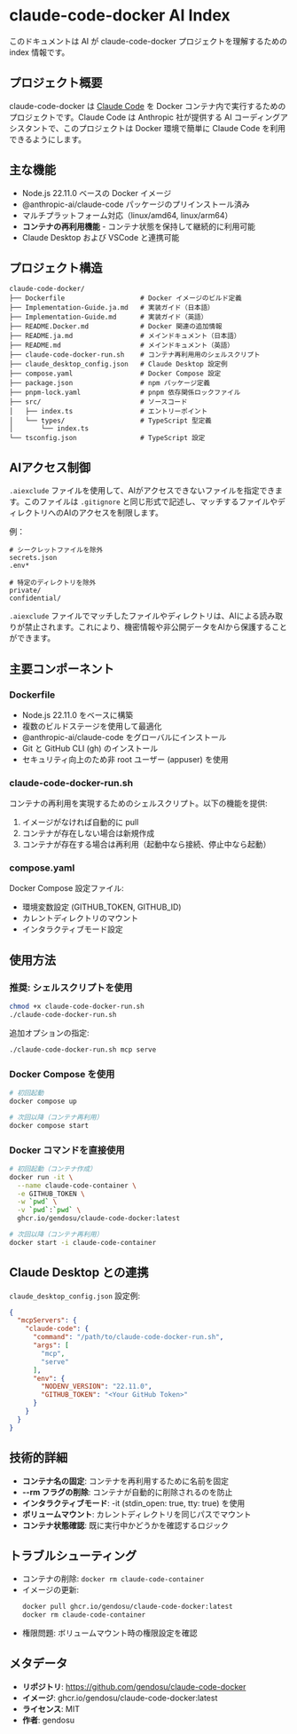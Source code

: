 # claude-code-docker AI Index

このドキュメントは AI が claude-code-docker プロジェクトを理解するための index 情報です。

## プロジェクト概要

claude-code-docker は [Claude Code](https://github.com/anthropics/claude-code) を Docker コンテナ内で実行するためのプロジェクトです。Claude Code は Anthropic 社が提供する AI コーディングアシスタントで、このプロジェクトは Docker 環境で簡単に Claude Code を利用できるようにします。

## 主な機能

- Node.js 22.11.0 ベースの Docker イメージ
- @anthropic-ai/claude-code パッケージのプリインストール済み
- マルチプラットフォーム対応（linux/amd64, linux/arm64）
- **コンテナの再利用機能** - コンテナ状態を保持して継続的に利用可能
- Claude Desktop および VSCode と連携可能

## プロジェクト構造

```
claude-code-docker/
├── Dockerfile                   # Docker イメージのビルド定義
├── Implementation-Guide.ja.md   # 実装ガイド（日本語）
├── Implementation-Guide.md      # 実装ガイド（英語）
├── README.Docker.md             # Docker 関連の追加情報
├── README.ja.md                 # メインドキュメント（日本語）
├── README.md                    # メインドキュメント（英語）
├── claude-code-docker-run.sh    # コンテナ再利用用のシェルスクリプト
├── claude_desktop_config.json   # Claude Desktop 設定例
├── compose.yaml                 # Docker Compose 設定
├── package.json                 # npm パッケージ定義
├── pnpm-lock.yaml               # pnpm 依存関係ロックファイル
├── src/                         # ソースコード
│   ├── index.ts                 # エントリーポイント
│   └── types/                   # TypeScript 型定義
│       └── index.ts
└── tsconfig.json                # TypeScript 設定
```

## AIアクセス制御

`.aiexclude` ファイルを使用して、AIがアクセスできないファイルを指定できます。このファイルは `.gitignore` と同じ形式で記述し、マッチするファイルやディレクトリへのAIのアクセスを制限します。

例：
```
# シークレットファイルを除外
secrets.json
.env*

# 特定のディレクトリを除外
private/
confidential/
```

`.aiexclude` ファイルでマッチしたファイルやディレクトリは、AIによる読み取りが禁止されます。これにより、機密情報や非公開データをAIから保護することができます。

## 主要コンポーネント

### Dockerfile

- Node.js 22.11.0 をベースに構築
- 複数のビルドステージを使用して最適化
- @anthropic-ai/claude-code をグローバルにインストール
- Git と GitHub CLI (gh) のインストール
- セキュリティ向上のため非 root ユーザー (appuser) を使用

### claude-code-docker-run.sh

コンテナの再利用を実現するためのシェルスクリプト。以下の機能を提供:

1. イメージがなければ自動的に pull
2. コンテナが存在しない場合は新規作成
3. コンテナが存在する場合は再利用（起動中なら接続、停止中なら起動）

### compose.yaml

Docker Compose 設定ファイル:
- 環境変数設定 (GITHUB_TOKEN, GITHUB_ID)
- カレントディレクトリのマウント
- インタラクティブモード設定

## 使用方法

### 推奨: シェルスクリプトを使用

```bash
chmod +x claude-code-docker-run.sh
./claude-code-docker-run.sh
```

追加オプションの指定:
```bash
./claude-code-docker-run.sh mcp serve
```

### Docker Compose を使用

```bash
# 初回起動
docker compose up

# 次回以降（コンテナ再利用）
docker compose start
```

### Docker コマンドを直接使用

```bash
# 初回起動（コンテナ作成）
docker run -it \
  --name claude-code-container \
  -e GITHUB_TOKEN \
  -w `pwd` \
  -v `pwd`:`pwd` \
  ghcr.io/gendosu/claude-code-docker:latest

# 次回以降（コンテナ再利用）
docker start -i claude-code-container
```

## Claude Desktop との連携

`claude_desktop_config.json` 設定例:

```json
{
  "mcpServers": {
    "claude-code": {
      "command": "/path/to/claude-code-docker-run.sh",
      "args": [
        "mcp",
        "serve"
      ],
      "env": {
        "NODENV_VERSION": "22.11.0",
        "GITHUB_TOKEN": "<Your GitHub Token>"
      }
    }
  }
}
```

## 技術的詳細

- **コンテナ名の固定**: コンテナを再利用するために名前を固定
- **--rm フラグの削除**: コンテナが自動的に削除されるのを防止
- **インタラクティブモード**: -it (stdin_open: true, tty: true) を使用
- **ボリュームマウント**: カレントディレクトリを同じパスでマウント
- **コンテナ状態確認**: 既に実行中かどうかを確認するロジック

## トラブルシューティング

- コンテナの削除: `docker rm claude-code-container`
- イメージの更新: 
  ```bash
  docker pull ghcr.io/gendosu/claude-code-docker:latest
  docker rm claude-code-container
  ```
- 権限問題: ボリュームマウント時の権限設定を確認

## メタデータ

- **リポジトリ**: https://github.com/gendosu/claude-code-docker
- **イメージ**: ghcr.io/gendosu/claude-code-docker:latest
- **ライセンス**: MIT
- **作者**: gendosu